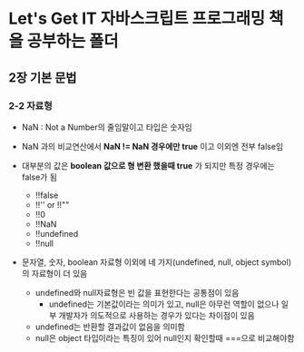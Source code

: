 # Let's Get IT 자바스크립트 프로그래밍 책을 공부하는 폴더

## 2장 기본 문법
### 2-2 자료형
- NaN : Not a Number의 줄임말이고 타입은 숫자임

- NaN 과의 비교연산에서 **NaN != NaN 경우에만 true** 이고 이외엔 전부 false임

- 대부분의 값은 **boolean 값으로 형 변환 했을때 true** 가 되지만 특정 경우에는 false가 됨
  - !!false
  - !!'' or !!""
  - !!0
  - !!NaN
  - !!undefined
  - !!null

- 문자열, 숫자, boolean 자료형 이외에 네 가지(undefined, null, object symbol)의 자료형이 더 있음
  - undefined와 null자료형은 빈 값을 표현한다는 공통점이 있음
    - undefined는 기본값이라는 의미가 있고, null은 아무런 역할이 없으나 일부 개발자가 의도적으로 사용하는 경우가 있다는 차이점이 있음
  - undefined는 반환할 결과값이 없음을 의미함
  - null은 object 타입이라는 특징이 있어 null인지 확인할때 ===으로 비교해야함

